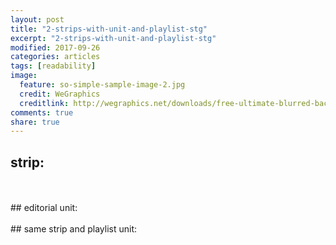 ```yaml
---
layout: post
title: "2-strips-with-unit-and-playlist-stg"
excerpt: "2-strips-with-unit-and-playlist-stg"
modified: 2017-09-26
categories: articles
tags: [readability]
image:
  feature: so-simple-sample-image-2.jpg
  credit: WeGraphics
  creditlink: http://wegraphics.net/downloads/free-ultimate-blurred-background-pack/
comments: true
share: true
---
```

## strip:
<br>
<div class="apester-strip" is-mobile-only="false" data-channel-tokens="5cecf27576a6ba0a80731a38" item-shape="roundSquare" item-has-shadow="false" item-size="small" item-text-color="white" strip-background="transparent" data-fast-strip="true"></div><script 
async src="https://static.stg.apester.com/js/sdk/latest/apester-sdk.js"></script>
<br>
## editorial unit:
<br>
<div class="apester-media" data-media-id="5dde8f05694a5dc20a16f3c8" height="972"></div><script 
async src="https://static.stg.apester.com/js/sdk/latest/apester-sdk.js"></script>
<br>
## same strip and playlist unit:
<br>
<div class="apester-strip" is-mobile-only="false" data-channel-tokens="5cecf27576a6ba0a80731a38" item-shape="roundSquare" item-has-shadow="false" item-size="small" item-text-color="white" strip-background="transparent" data-fast-strip="true"></div><script 
async src="https://static.stg.apester.com/js/sdk/latest/apester-sdk.js"></script>
<div class="apester-media" data-token="5cecf27576a6ba0a80731a38" data-context="true" data-tags="" data-fallback="true" height="350"></div><script 
async src="https://static.stg.apester.com/js/sdk/latest/apester-sdk.js"></script>
<br>

